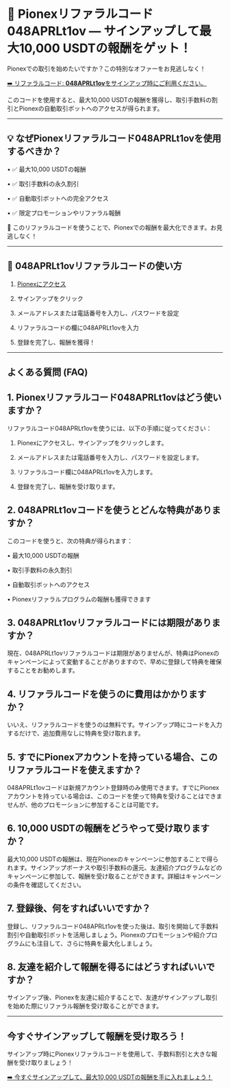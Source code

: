 <h1>🚀 Pionexリファラルコード048APRLt1ov — サインアップして最大10,000 USDTの報酬をゲット！</h1>

Pionexでの取引を始めたいですか？この特別なオファーをお見逃しなく！

<a href="https://www.pionex.com/signUp?r=048APRLt1ov">➡️ リファラルコード: <strong>048APRLt1ov</strong>をサインアップ時にご利用ください。</a>

このコードを使用すると、最大10,000 USDTの報酬を獲得し、取引手数料の割引とPionexの自動取引ボットへのアクセスが得られます。
________________________________________
<h2>💡 なぜPionexリファラルコード048APRLt1ovを使用するべきか？</h2>

•	✅ 最大10,000 USDTの報酬

•	✅ 取引手数料の永久割引

•	✅ 自動取引ボットへの完全アクセス

•	✅ 限定プロモーションやリファラル報酬

🎯 このリファラルコードを使うことで、Pionexでの報酬を最大化できます。お見逃しなく！
________________________________________
<h2>📝 048APRLt1ovリファラルコードの使い方</h2>

1.	<a href="https://www.pionex.com/signUp?r=048APRLt1ov">Pionexにアクセス</a>

2.	サインアップをクリック

3.	メールアドレスまたは電話番号を入力し、パスワードを設定

4.	リファラルコードの欄に048APRLt1ovを入力

5.	登録を完了し、報酬を獲得！
________________________________________
<h2>よくある質問 (FAQ)</h2>

<h2>1. Pionexリファラルコード048APRLt1ovはどう使いますか？</h2>

リファラルコード048APRLt1ovを使うには、以下の手順に従ってください：

1.	Pionexにアクセスし、サインアップをクリックします。

2.	メールアドレスまたは電話番号を入力し、パスワードを設定します。

3.	リファラルコード欄に048APRLt1ovを入力します。

4.	登録を完了し、報酬を受け取ります。
<h2>2. 048APRLt1ovコードを使うとどんな特典がありますか？</h2>

このコードを使うと、次の特典が得られます：

•	最大10,000 USDTの報酬

•	取引手数料の永久割引

•	自動取引ボットへのアクセス

•	Pionexリファラルプログラムの報酬も獲得できます

<h2>3. 048APRLt1ovリファラルコードには期限がありますか？</h2>

現在、048APRLt1ovリファラルコードは期限がありませんが、特典はPionexのキャンペーンによって変動することがありますので、早めに登録して特典を確保することをお勧めします。

<h2>4. リファラルコードを使うのに費用はかかりますか？</h2>

いいえ、リファラルコードを使うのは無料です。サインアップ時にコードを入力するだけで、追加費用なしに特典を受け取れます。

<h2>5. すでにPionexアカウントを持っている場合、このリファラルコードを使えますか？</h2>

048APRLt1ovコードは新規アカウント登録時のみ使用できます。すでにPionexアカウントを持っている場合は、このコードを使って特典を受けることはできませんが、他のプロモーションに参加することは可能です。

<h2>6. 10,000 USDTの報酬をどうやって受け取りますか？</h2>

最大10,000 USDTの報酬は、現在Pionexのキャンペーンに参加することで得られます。サインアップボーナスや取引手数料の還元、友達紹介プログラムなどのキャンペーンに参加して、報酬を受け取ることができます。詳細はキャンペーンの条件を確認してください。

<h2>7. 登録後、何をすればいいですか？</h2>

登録し、リファラルコード048APRLt1ovを使った後は、取引を開始して手数料割引や自動取引ボットを活用しましょう。Pionexのプロモーションや紹介プログラムにも注目して、さらに特典を最大化しましょう。

<h2>8. 友達を紹介して報酬を得るにはどうすればいいですか？</h2>

サインアップ後、Pionexを友達に紹介することで、友達がサインアップし取引を始めた際にリファラル報酬を受け取ることができます。
________________________________________
<h2>今すぐサインアップして報酬を受け取ろう！</h2>

サインアップ時にPionexリファラルコードを使用して、手数料割引と大きな報酬を受け取りましょう！

<a href="https://www.pionex.com/signUp?r=048APRLt1ov">➡️ 今すぐサインアップして、最大10,000 USDTの報酬を手に入れましょう！</a>
